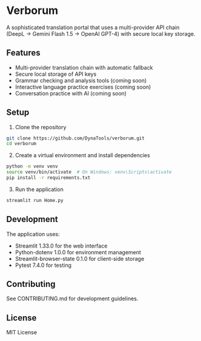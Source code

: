 # Verborum

A sophisticated translation portal that uses a multi-provider API chain (DeepL → Gemini Flash 1.5 → OpenAI GPT-4) with secure local key storage.

## Features

- Multi-provider translation chain with automatic fallback
- Secure local storage of API keys
- Grammar checking and analysis tools (coming soon)
- Interactive language practice exercises (coming soon)
- Conversation practice with AI (coming soon)

## Setup

1. Clone the repository

```bash
git clone https://github.com/DynaTools/verborum.git
cd verborum
```

2. Create a virtual environment and install dependencies

```bash
python -m venv venv
source venv/bin/activate  # On Windows: venv\Scripts\activate
pip install -r requirements.txt
```

3. Run the application

```bash
streamlit run Home.py
```

## Development

The application uses:

- Streamlit 1.33.0 for the web interface
- Python-dotenv 1.0.0 for environment management
- Streamlit-browser-state 0.1.0 for client-side storage
- Pytest 7.4.0 for testing

## Contributing

See CONTRIBUTING.md for development guidelines.

## License

MIT License
